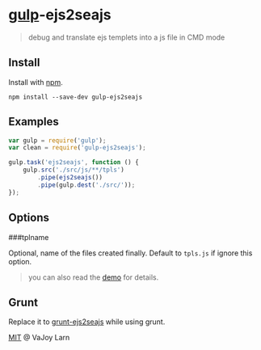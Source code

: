 # [gulp](https://github.com/wearefractal/gulp)-ejs2seajs
> debug and translate ejs templets into a js file in CMD mode

## Install

Install with [npm](https://npmjs.org/package/gulp-ejs2seajs).

```
npm install --save-dev gulp-ejs2seajs
```

## Examples

```js
var gulp = require('gulp');
var clean = require('gulp-ejs2seajs');

gulp.task('ejs2seajs', function () {
    gulp.src('./src/js/**/tpls')
        .pipe(ejs2seajs())
        .pipe(gulp.dest('./src/'));
});
```
## Options

###tplname

Optional, name of the files created finally. Default to `tpls.js` if ignore this option.

> you can also read the [demo](https://github.com/VaJoy/gulp-ejs2seajs/tree/master/demo) for details.

## Grunt

Replace it to [grunt-ejs2seajs](https://github.com/charmingzuo/grunt-ejs2seajs) while using grunt.

[MIT](http://en.wikipedia.org/wiki/MIT_License) @ VaJoy Larn
